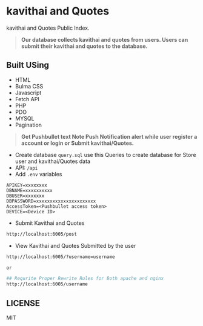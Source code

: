 # kavithai and Quotes

kavithai and Quotes Public Index.  

> **Our database collects kavithai and quotes from users. Users can submit their kavithai and quotes to the database.**  

## Built USing

- HTML
- Bulma CSS
- Javascript
- Fetch API
- PHP
- PDO
- MYSQL
- Pagination

> **Get Pushbullet text Note Push Notification alert while user register a account or login or Submit kavithai/Quotes.**  

- Create database `query.sql` use this Queries to create database for Store user and kavithai/Quotes data
- API: `/api`
- Add `.env` variables

```env
APIKEY=xxxxxxxx
DBNAME=xxxxxxxxxx
DBUSER=xxxxxxx
DBPASSWORD=xxxxxxxxxxxxxxxxxxxxxx
AccessToken=<Pushbullet access token>
DEVICE=<Device ID>
```

- Submit Kavithai and Quotes

```sh
http://localhost:6005/post
```

- View Kavithai and Quotes Submitted by the user

```sh
http://localhost:6005/?username=username

or

## Requrite Proper Rewrite Rules for Both apache and nginx
http://localhost:6005/username
```

## LICENSE

MIT
